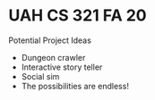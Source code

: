 # UAH CS 321 FA 20
Potential Project Ideas
- Dungeon crawler
- Interactive story teller
- Social sim
- The possibilities are endless!
